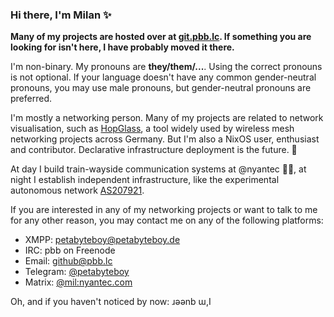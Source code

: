 ### Hi there, I'm Milan ✨

**Many of my projects are hosted over at [git.pbb.lc](https://git.pbb.lc/petabyteboy/). If something you are looking for isn't here, I have probably moved it there.**

I'm non-binary. My pronouns are **they/them/...**. Using the correct pronouns is not optional. If your language doesn't have any common gender-neutral pronouns, you may use male pronouns, but gender-neutral pronouns are preferred.

I'm mostly a networking person. Many of my projects are related to network visualisation, such as [HopGlass](https://github.com/hopglass/), a tool widely used by wireless mesh networking projects across Germany. But I'm also a NixOS user, enthusiast and contributor. Declarative infrastructure deployment is the future. 🚀

At day I build train-wayside communication systems at @nyantec 🚈💨, at night I establish independent infrastructure, like the experimental autonomous network [AS207921](https://bgpview.io/asn/207921).

If you are interested in any of my networking projects or want to talk to me for any other reason, you may contact me on any of the following platforms:
- XMPP: [petabyteboy@petabyteboy.de](xmpp:petabyteboy@petabyteboy.de)
- IRC: pbb on Freenode
- Email: [github@pbb.lc](mailto:github@pbb.lc)
- Telegram: [@petabyteboy](https://t.me/petabyteboy)
- Matrix: [@mil:nyantec.com](https://matrix.to/#/@mil:nyantec.com)

Oh, and if you haven't noticed by now: ɹǝǝnb ɯ,I

<!--
**petabyteboy/petabyteboy** is a ✨ _special_ ✨ repository because its `README.md` (this file) appears on your GitHub profile.

Here are some ideas to get you started:

- 🔭 I’m currently working on ...
- 🌱 I’m currently learning ...
- 👯 I’m looking to collaborate on ...
- 🤔 I’m looking for help with ...
- 💬 Ask me about ...
- 📫 How to reach me: ...
- 😄 Pronouns: ...
- ⚡ Fun fact: ...
-->

